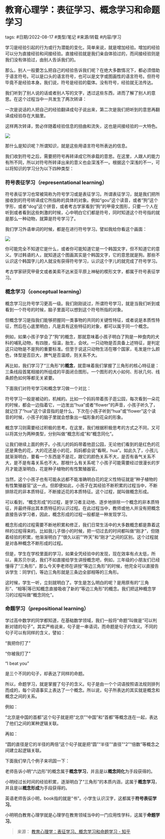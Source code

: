# 教育心理学：表征学习、概念学习和命题学习


tags: #日期/2022-08-17 #类型/笔记 #来源/转载 #内容/学习  

学习是经验引起的行为或行为潜能的变化，简单来说，就是增加经验。增加的经验可以分为直接经验和间接经验。直接经验就是我们亲自体验过的，而间接经验则是我们没有体验过，由别人告诉我们的。

那么，别人一般要怎么把自己的经验告诉我们呢？在绝大多数情况下，都必须借助于语言符号。可以是口头的语言符号，也可以是文字或图画性的语言符号。但符号毕竟不是经验本身。我们说，符号是经验的载体。没有符号，经验就无法传达。

我们听到了别人说的话或者别人写的文字，透过这些东西，进而了解了别人的意思。在这个过程当中一共发生了两次转译：

一次是说话的人把自己的经验翻译成句子说出来，第二次是我们把听到的意思再翻译成经验存在大脑里。

这样两次转译，势必伴随着经验信息的扭曲和流失，这也是间接经验的一大特色。

![](https://pic1.zhimg.com/80/v2-2f0ac43a3c33a13ef34c0c4639e09080_1440w.jpg)

那什么是知识呢？所谓知识，就是这些用语言符号所表达的信息。

我们收到符号之后，需要把符号再转译成它所承载的意思。在这里，人跟人的能力有所不同，所以对符号所转译出来的意义也会深浅不一。根据这个深浅的不一，可以将知识的学习分为以下四种类型：

### **符号表征学习（representational learning）**

符号表征学习也常被简称为符号学习或是表征学习。所谓表征学习，就是我们把所接收到的符号转译成它所指称的具体的对象。例如“gou”这个读音，或者“狗”这个字形，或者“dog”这个拼音，或者考古学家看到“狗”的甲骨文图形，只要一个人在听到或者看到这些刺激的时候，心中明白它们都是符号，同时知道这个符号指的就是那么一种动物，就算是符号学习了。

我们学习外语单词的时候，都是在进行符号学习。譬如我给你看这个画面：

![](https://pic3.zhimg.com/80/v2-b1c9947fe28c0c69bae231fca3702776_1440w.png)

你可能完全不知道它是什么，或者你可能知道它是一个韩国文字，但不知道它的意义。学过韩语的人，就知道这个图画其实是个韩国文字，它的意思就是狗。那些不认识这个韩国字儿的人就没有获得符号学习，认识这个字儿的就完成了符号学习。

考古学家研究甲骨文或者美索不达米亚平原上神秘的楔形文字，都属于符号表征学习。

### **概念学习（conceptual learning）**

概念学习比符号学习更高一级。我们刚刚说过，所谓符号学习，就是当我们听到或看到一个符号的时候，脑子里面可以想到这个符号所指的对象。

但概念学习是指我们能够把握同一类事物的共同的关键性特征，或者说是本质性特征，然后在心底里明白，凡是具有这些特征的对象，都可以属于同一个概念。

例如，如果小孩子学会了“狗”的概念，那就意味着小孩子明白了狗是一种食肉的犬科的哺乳动物，有四肢，恒温，胎生，会吠。一只动物是否具备上述特征，是判定这只动物是不是狗的重要标准。但至于说这只动物生活在哪个国家，毛发是什么颜色，体型是否巨大，脾气是否温顺，则关系不大。

再比如，我们学习了“三角形”的**概念**，就意味着我们掌握了三角形的核心特征是：三条线段首尾相接的所组成的平面闭合图形。一个图形的大小如何、形状几何、线条颜色如何等都无关紧要。

下面我们对符号学习和概念学习做一个对比：

符号学习一般是被动的，机械的。比如一个妈妈带着孩子逛公园，每次看到一朵花的时候，都会一边指着它，一边发出“hua”或者“flower”的声音，小孩子听久了，就记住了“hua”这个读音指的是什么，下次在小孩子听到“hua”或“flower”这个读音的时候，小孩子的脑子里就会想象出一幅形象的花朵的形象。

概念学习则需要经过积极的思考。在这里，我们根据积极思考的方式之不同，又可以将其分为两种类型，分别叫做“概念形成”和“概念同化”。

让我们继续上面的例子。小孩儿的妈妈带着他逛公园，无论他们看到的是红色的花还是黄色的花，大的花还是小的花，妈妈都会说“看啊，hua”。如此久了，小孩儿就渐渐明白，要看一个东西是不是花，跟它的颜色关系不大，是否有香气关系不大，是不是有毒关系也不大。那根什么有关系呢？小孩子可能需要经过很漫长的岁月才能逐渐明白，花是种子植物的有性繁殖器官。

当然，这个小孩子也有可能永远都不能准确明白花的定义性特征就是”种子植物的有性繁殖器官”这一点。但即便如此，小孩子在其经验不断积累的过程当中，不断排除花的非本质特征，不断接近花的本质特征。这个过程，就叫做概念形成。

可以看到，“概念形成”的过程，是学习者主动地、逐步地排除一个概念的非本质特征，并最终得出其本质特征的认识过程。在此过程当中，教师或他人并没有把概念直接告诉学习者，因此，概念形成的过程一般都是一种发现学习。

概念形成的过程需要不断地积累和修正，我们日常生活中的大多数概念都是靠着这样的过程得来的。比如我儿子很小的时候，把一切过去的时间都叫做“刚才”，但随着经验的积累，他渐渐明白了“很久以前”“昨天”和“刚才”之间的区别。这个过程就是对各种概念不断形成的过程。

但是，学生在学校里面的学习，如果全凭经验中的发现，现在效率有点太低，所以，奥苏贝尔说，我们不如直接给学生讲授概念吧，例如，三年级的小朋友们已经懂得了“三角形”，那么今天李老师在讲授“等边三角形”的时候，他完全可以直接告诉学生：同学们，等边三角形就是三条边全部相等的三角形。

这时候，学生一听，立刻就明白了。学生是怎么明白的呢？是用原有的“三角形”、“相等|等已知概念直接吸收了新的“等边三角形”的概念。我们把这种概念学习的过程叫做“概念同化”。

### **命题学习（prepositional learning）**

学过高中数学的同学都知道，在基础数学领域，我们一般将“命题”叫做是“可以判断对错的句子”。其实严格说来，句子是一串语词，而命题是句子的含义。不同的句子可以有同样的含义，譬如：

“我把你打了”

“你被我打了”

“I beat you”

是三个不同的句子，却表达了同样的命题。

所以，命题学习，就是掌握了句子的含义。句子是由一个个词语按照语法规则排列而成的，每个词语事实上表达了一个概念。所以说，句子所表达的其实就是概念和概念之间的关系。

例如：

“北京是中国的首都”这个句子就是把“北京”“中国”和“首都”等概念连在一起，表达了他们之间的某种逻辑关联。

再如：

“圆的直径是它的半径的两倍”这个句子就是把“圆”“半径”“直径”“2”“倍数”等概念之间建立起逻辑关联。

下面我们举几个例子来巩固一下：

老师告诉小明“六边形”的概念属于**概念学习**，并且是以**概念同化**为手段获得的。

小明经过长时间的经验积累，逐渐明白了“三角形”的本质内涵，这属于**概念学习**，并且是以**概念形成**为手段获得的。

英语老师告诉小明，book指的就是“书”。小学生认识汉字，这都属于**符号表征学习**。

小明明白教育心理学就是心理学在教育领域当中的一门应用性学科，这属于**命题学习**。


> 来源：
> [教育心理学：表征学习、概念学习和命题学习 - 知乎](https://zhuanlan.zhihu.com/p/106672324)